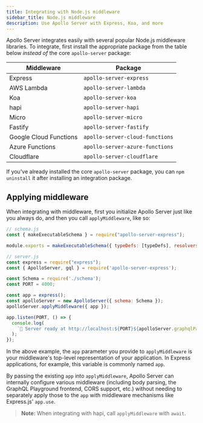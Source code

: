 ```yaml
---
title: Integrating with Node.js middleware
sidebar_title: Node.js middleware
description: Use Apollo Server with Express, Koa, and more
---
```


Apollo Server integrates easily with several popular Node.js middleware libraries.
To integrate, first install the appropriate package from the table below _instead of_
the core `apollo-server` package:

| Middleware  | Package  |
|---|---|
| Express  | `apollo-server-express`  |
| AWS Lambda | `apollo-server-lambda` |
| Koa | `apollo-server-koa` |
| hapi  | `apollo-server-hapi`  |
| Micro | `apollo-server-micro` |
| Fastify  | `apollo-server-fastify`  |
| Google Cloud Functions | `apollo-server-cloud-functions` |
| Azure Functions | `apollo-server-azure-functions` |
| Cloudflare | `apollo-server-cloudflare` |


If you've already installed the core `apollo-server` package, you can `npm uninstall`
it after installing an integration package.

## Applying middleware

When integrating with middleware, first you initialize Apollo Server just like you
always do, and then you call `applyMiddleware`, like so:

```js
// schema.js
const { makeExecutableSchema } = require("apollo-server-express");

module.exports = makeExecutableSchema({ typeDefs: [typeDefs], resolvers: Resolvers });
```

```js
// server.js
const express = require("express");
const { ApolloServer, gql } = require('apollo-server-express');

const Schema = require('./schema');
const PORT = 4000;

const app = express();
const apolloServer = new ApolloServer({ schema: Schema });
apolloServer.applyMiddleware({ app });

app.listen(PORT, () => {
  console.log(
    `🚀 Server ready at http://localhost:${PORT}${apolloServer.graphqlPath}`
  );
});
```

In the above example, the `app` parameter you provide to `applyMiddleware`
is your middleware's top-level representation of your application. In Express applications, for example, this variable is commonly named `app`.

By passing the existing `app` into `applyMiddleware`, Apollo Server can internally configure various middleware (including body parsing, the GraphQL Playground frontend, CORS support, etc.) without needing to separately apply those to the `app` with middleware mechanisms like Express.js' `app.use`.

> **Note:** When integrating with hapi, call `applyMiddleware` with `await`.
